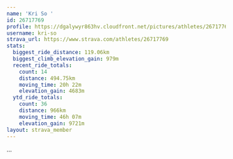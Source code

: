 ```yaml
---
name: 'Kri So '
id: 26717769
profile: https://dgalywyr863hv.cloudfront.net/pictures/athletes/26717769/7761026/13/large.jpg
username: kri-so
strava_url: https://www.strava.com/athletes/26717769
stats:
  biggest_ride_distance: 119.06km
  biggest_climb_elevation_gain: 979m
  recent_ride_totals:
    count: 14
    distance: 494.75km
    moving_time: 20h 22m
    elevation_gain: 4683m
  ytd_ride_totals:
    count: 36
    distance: 966km
    moving_time: 46h 07m
    elevation_gain: 9721m
layout: strava_member
--- 
```

...
